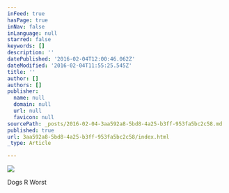 ```yaml
---
inFeed: true
hasPage: true
inNav: false
inLanguage: null
starred: false
keywords: []
description: ''
datePublished: '2016-02-04T12:00:46.062Z'
dateModified: '2016-02-04T11:55:25.545Z'
title: ''
author: []
authors: []
publisher:
  name: null
  domain: null
  url: null
  favicon: null
sourcePath: _posts/2016-02-04-3aa592a8-5bd8-4a25-b3ff-953fa5bc2c58.md
published: true
url: 3aa592a8-5bd8-4a25-b3ff-953fa5bc2c58/index.html
_type: Article

---
```

![](https://the-grid-user-content.s3-us-west-2.amazonaws.com/fa7c28f5-a131-47c8-9ee9-77af273c7c32.jpg)

Dogs R Worst